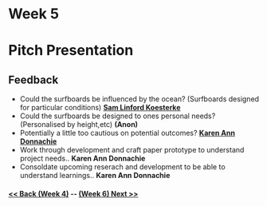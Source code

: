 # Week 5
# Pitch Presentation

## Feedback
* Could the surfboards be influenced by the ocean? (Surfboards designed for particular conditions) **[Sam Linford Koesterke](https://github.com/samkoesterke/slave-1)**
* Could the surfboards be designed to ones personal needs? (Personalised by height,etc) **(Anon)**
* Potentially a little too cautious on potential outcomes? **[Karen Ann Donnachie](https://github.com/karenanndonnachie/Slave-To-The-Algorithm)**
* Work through development and craft paper prototype to understand project needs.. **Karen Ann Donnachie**
* Consoldate upcoming reserach and development to be able to understand learnings.. **Karen Ann Donnachie**


#### [<< Back (Week 4)](https://louiseastt.github.io/Slave2/Week%204/) -- [(Week 6) Next >>](https://louiseastt.github.io/Slave2/Week%206.0/)






